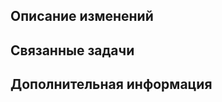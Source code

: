 ## Описание изменений
<!-- Опишите, что было изменено и почему. -->

## Связанные задачи
<!-- Укажите номера задач или ссылки на них, если это применимо. -->

## Дополнительная информация
<!-- Добавьте любую дополнительную информацию, которая может быть полезна. -->